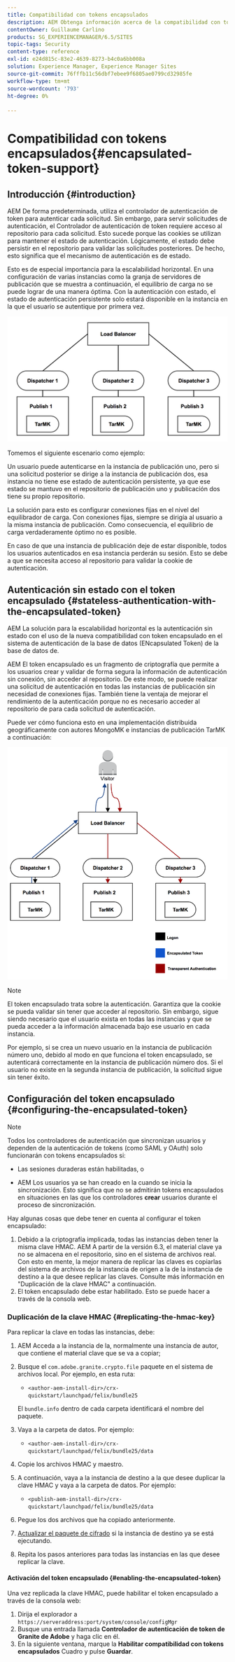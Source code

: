 ```yaml
---
title: Compatibilidad con tokens encapsulados
description: AEM Obtenga información acerca de la compatibilidad con tokens encapsulados en el servicio de asistencia de.
contentOwner: Guillaume Carlino
products: SG_EXPERIENCEMANAGER/6.5/SITES
topic-tags: Security
content-type: reference
exl-id: e24d815c-83e2-4639-8273-b4c0a6bb008a
solution: Experience Manager, Experience Manager Sites
source-git-commit: 76fffb11c56dbf7ebee9f6805ae0799cd32985fe
workflow-type: tm+mt
source-wordcount: '793'
ht-degree: 0%

---
```


# Compatibilidad con tokens encapsulados{#encapsulated-token-support}

## Introducción {#introduction}

AEM De forma predeterminada, utiliza el controlador de autenticación de token para autenticar cada solicitud. Sin embargo, para servir solicitudes de autenticación, el Controlador de autenticación de token requiere acceso al repositorio para cada solicitud. Esto sucede porque las cookies se utilizan para mantener el estado de autenticación. Lógicamente, el estado debe persistir en el repositorio para validar las solicitudes posteriores. De hecho, esto significa que el mecanismo de autenticación es de estado.

Esto es de especial importancia para la escalabilidad horizontal. En una configuración de varias instancias como la granja de servidores de publicación que se muestra a continuación, el equilibrio de carga no se puede lograr de una manera óptima. Con la autenticación con estado, el estado de autenticación persistente solo estará disponible en la instancia en la que el usuario se autentique por primera vez.

![chlimage_1-33](assets/chlimage_1-33a.png)

Tomemos el siguiente escenario como ejemplo:

Un usuario puede autenticarse en la instancia de publicación uno, pero si una solicitud posterior se dirige a la instancia de publicación dos, esa instancia no tiene ese estado de autenticación persistente, ya que ese estado se mantuvo en el repositorio de publicación uno y publicación dos tiene su propio repositorio.

La solución para esto es configurar conexiones fijas en el nivel del equilibrador de carga. Con conexiones fijas, siempre se dirigía al usuario a la misma instancia de publicación. Como consecuencia, el equilibrio de carga verdaderamente óptimo no es posible.

En caso de que una instancia de publicación deje de estar disponible, todos los usuarios autenticados en esa instancia perderán su sesión. Esto se debe a que se necesita acceso al repositorio para validar la cookie de autenticación.

## Autenticación sin estado con el token encapsulado {#stateless-authentication-with-the-encapsulated-token}

AEM La solución para la escalabilidad horizontal es la autenticación sin estado con el uso de la nueva compatibilidad con token encapsulado en el sistema de autenticación de la base de datos (ENcapsulated Token) de la base de datos de.

AEM El token encapsulado es un fragmento de criptografía que permite a los usuarios crear y validar de forma segura la información de autenticación sin conexión, sin acceder al repositorio. De este modo, se puede realizar una solicitud de autenticación en todas las instancias de publicación sin necesidad de conexiones fijas. También tiene la ventaja de mejorar el rendimiento de la autenticación porque no es necesario acceder al repositorio de para cada solicitud de autenticación.

Puede ver cómo funciona esto en una implementación distribuida geográficamente con autores MongoMK e instancias de publicación TarMK a continuación:

![chlimage_1-34](assets/chlimage_1-34a.png)

>[!NOTE]
>
>El token encapsulado trata sobre la autenticación. Garantiza que la cookie se pueda validar sin tener que acceder al repositorio. Sin embargo, sigue siendo necesario que el usuario exista en todas las instancias y que se pueda acceder a la información almacenada bajo ese usuario en cada instancia.
>
>Por ejemplo, si se crea un nuevo usuario en la instancia de publicación número uno, debido al modo en que funciona el token encapsulado, se autenticará correctamente en la instancia de publicación número dos. Si el usuario no existe en la segunda instancia de publicación, la solicitud sigue sin tener éxito.
>

## Configuración del token encapsulado {#configuring-the-encapsulated-token}

>[!NOTE]
>Todos los controladores de autenticación que sincronizan usuarios y dependen de la autenticación de tokens (como SAML y OAuth) solo funcionarán con tokens encapsulados si:
>
>* Las sesiones duraderas están habilitadas, o
>
>* AEM Los usuarios ya se han creado en la cuando se inicia la sincronización. Esto significa que no se admitirán tokens encapsulados en situaciones en las que los controladores **crear** usuarios durante el proceso de sincronización.

Hay algunas cosas que debe tener en cuenta al configurar el token encapsulado:

1. Debido a la criptografía implicada, todas las instancias deben tener la misma clave HMAC. AEM A partir de la versión 6.3, el material clave ya no se almacena en el repositorio, sino en el sistema de archivos real. Con esto en mente, la mejor manera de replicar las claves es copiarlas del sistema de archivos de la instancia de origen a la de la instancia de destino a la que desee replicar las claves. Consulte más información en &quot;Duplicación de la clave HMAC&quot; a continuación.
1. El token encapsulado debe estar habilitado. Esto se puede hacer a través de la consola web.

### Duplicación de la clave HMAC {#replicating-the-hmac-key}

Para replicar la clave en todas las instancias, debe:

1. AEM Acceda a la instancia de la, normalmente una instancia de autor, que contiene el material clave que se va a copiar;
1. Busque el `com.adobe.granite.crypto.file` paquete en el sistema de archivos local. Por ejemplo, en esta ruta:

   * `<author-aem-install-dir>/crx-quickstart/launchpad/felix/bundle25`

   El `bundle.info` dentro de cada carpeta identificará el nombre del paquete.

1. Vaya a la carpeta de datos. Por ejemplo:

   * `<author-aem-install-dir>/crx-quickstart/launchpad/felix/bundle25/data`

1. Copie los archivos HMAC y maestro.
1. A continuación, vaya a la instancia de destino a la que desee duplicar la clave HMAC y vaya a la carpeta de datos. Por ejemplo:

   * `<publish-aem-install-dir>/crx-quickstart/launchpad/felix/bundle25/data`

1. Pegue los dos archivos que ha copiado anteriormente.
1. [Actualizar el paquete de cifrado](/help/communities/deploy-communities.md#refresh-the-granite-crypto-bundle) si la instancia de destino ya se está ejecutando.

1. Repita los pasos anteriores para todas las instancias en las que desee replicar la clave.

#### Activación del token encapsulado {#enabling-the-encapsulated-token}

Una vez replicada la clave HMAC, puede habilitar el token encapsulado a través de la consola web:

1. Dirija el explorador a `https://serveraddress:port/system/console/configMgr`
1. Busque una entrada llamada **Controlador de autenticación de token de Granite de Adobe** y haga clic en él.
1. En la siguiente ventana, marque la **Habilitar compatibilidad con tokens encapsulados** Cuadro y pulse **Guardar**.
